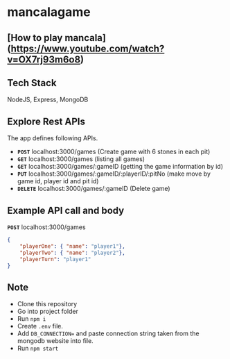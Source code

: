 # mancalagame

## [How to play mancala] (https://www.youtube.com/watch?v=OX7rj93m6o8) 

## Tech Stack
NodeJS, Express, MongoDB

## Explore Rest APIs  
  
The app defines following APIs.  

 - **`POST`** localhost:3000/games (Create game with 6 stones in each pit) 
 - **`GET`** localhost:3000/games (listing all games)  
 - **`GET`** localhost:3000/games/:gameID (getting the game information by id) 
 - **`PUT`** localhost:3000/games/:gameID/:playerID/:pitNo (make move by game id, player id and pit id) 
 - **`DELETE`** localhost:3000/games/:gameID (Delete game) 

## Example API call and body
**`POST`** localhost:3000/games
```json
{
    "playerOne": { "name": "player1"},
    "playerTwo": { "name": "player2"},
    "playerTurn": "player1"
}
```

## Note
- Clone this repository
- Go into project folder
- Run `npm i`
- Create `.env` file.
- Add `DB_CONNECTION=` and paste connection string taken from the mongodb website into file.
- Run `npm start`